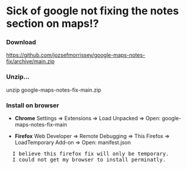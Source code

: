 
# Sick of google not fixing the notes section on maps!?

### Download
https://github.com/jozsefmorrissey/google-maps-notes-fix/archive/main.zip

### Unzip...
unzip google-maps-notes-fix-main.zip

### Install on browser

- <b>Chrome</b>
Settings => Extensions => Load Unpacked => Open: google-maps-notes-fix-main

- <b>Firefox</b>
Web Developer => Remote Debugging => This Firefox => LoadTemporary Add-on => Open: manifest.json
<pre>
  I believe this firefox fix will only be temporary.
  I could not get my browser to install perminatly.
</pre>
